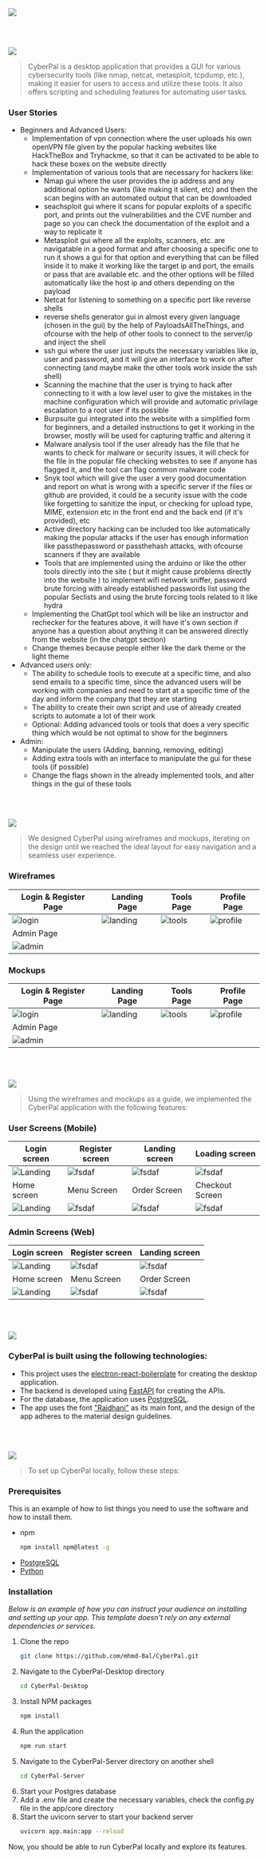 <img src="./readme/title1.svg"/>

<br><br>

<!-- project philosophy -->
<img src="./readme/title2.svg"/>

> CyberPal is a desktop application that provides a GUI for various cybersecurity tools (like nmap, netcat, metasploit, tcpdump, etc.), making it easier for users to access and utilize these tools. It also offers scripting and scheduling features for automating user tasks.


### User Stories
- Beginners and Advanced Users:
	- Implementation of vpn connection where the user uploads his own openVPN file given by the popular hacking websites like HackTheBox and Tryhackme, so that it can be activated to be able to hack these boxes on the website directly
	- Implementation of various tools that are necessary for hackers like:
		- Nmap gui where the user provides the ip address and any additional option he wants (like making it silent, etc) and then the scan begins with an automated output that can be downloaded
		- seachsploit gui where it scans for popular exploits of a specific port, and prints out the vulnerabilities and the CVE number and page so you can check the documentation of the exploit and a way to replicate it
		- Metasploit gui where all the exploits, scanners, etc. are navigatable in a good format and after choosing a specific one to run it shows a gui for that option and everything that can be filled inside it to make it working like the target ip and port, the emails or pass that are available etc. and the other options will be filled automatically like the host ip and others depending on the payload
		- Netcat for listening to something on a specific port like reverse shells
		- reverse shells generator gui in almost every given language (chosen in the gui) by the help of PayloadsAllTheThings, and ofcourse with the help of other tools to connect to the server/ip and inject the shell
		- ssh gui where the user just inputs the necessary variables like ip, user and password, and it will give an interface to work on after connecting (and maybe make the other tools work inside the ssh shell) 
		- Scanning the machine that the user is trying to hack after connecting to it with a low level user to give the mistakes in the machine configuration which will provide and automatic privilage escalation to a root user if its possible
		- Burpsuite gui integrated into the website with a simplified form for beginners, and a detailed instructions to get it working in the browser, mostly will be used for capturing traffic and altering it
		- Malware analysis tool if the user already has the file that he wants to check for malware or security issues, it will check for the file in the popular file checking websites to see if anyone has flagged it, and the tool can flag common malware code
		- Snyk tool which will give the user a very good documentation and report on what is wrong with a specific server if the files or github are provided, it could be a security issue with the code like forgetting to sanitize the input, or checking for upload type, MIME, extension etc in the front end and the back end (if it's provided), etc
		- Active directory hacking can be included too like automatically making the popular attacks if the user has enough information like passthepassword or passthehash attacks, with ofcourse scanners if they are available
		- Tools that are implemented using the arduino or like the other tools directly into the site ( but it might cause problems directly into the website ) to implement wifi network sniffer, password brute forcing with already established passwords list using the popular  Seclists and using the brute forcing tools related to it like hydra
	- Implementing the ChatGpt tool which will be like an instructor and rechecker for the features above, it will have it's own section if anyone has a question about anything it can be answered directly from the website (in the chatgpt section)
	- Change themes because people either like the dark theme or the light theme
- Advanced users only:
	- The ability to schedule tools to execute at a specific time, and also send emails to a specific time, since the advanced users will be working with companies and need to start at a specific time of the day and inform the company that they are starting
	- The ability to create their own script and use of already created scripts to automate a lot of their work
	- Optional: Adding advanced tools or tools that does a very specific thing which would be not optimal to show for the beginners
- Admin:
	- Manipulate the users (Adding, banning, removing, editing)
	- Adding extra tools with an interface to manipulate the gui for these tools (if possible)
	- Change the flags shown in the already implemented tools, and alter things in the gui of these tools

<br><br>

<!-- Prototyping -->
<img src="./readme/title3.svg"/>

> We designed CyberPal using wireframes and mockups, iterating on the design until we reached the ideal layout for easy navigation and a seamless user experience.

### Wireframes
| Login & Register Page  | Landing Page |  Tools Page | Profile Page |
| ---| ---| ---| ---|
| ![login](./readme/demo/wireframes/Login%20and%20Register%20Page.png) | ![landing](./readme/demo/wireframes/Home%20Page.png) | ![tools](./readme/demo/wireframes/Tools%20Page.png) | ![profile](./readme/demo/wireframes/Schedule%20-%20Scripts%20-%20Favorite%20Scripts.png)
| Admin Page |
| ![admin](./readme/demo/wireframes/Admin%20Panel.png) |

### Mockups
| Login & Register Page  | Landing Page |  Tools Page | Profile Page |
| ---| ---| ---| ---|
| ![login](./readme/demo/mockups/Mockups%20-%20Login%20and%20Register%20Page.png) | ![landing](./readme/demo/mockups/Mockups%20-%20Home%20Page.png) | ![tools](./readme/demo/mockups/Mockups%20-%20Tools%20Page.png) | ![profile](./readme/demo/mockups/Mockups%20-Schedule%20-%20Scripts%20-%20Favorite%20Scripts.png)
| Admin Page |
| ![admin](./readme/demo/mockups/Mockups%20-%20Admin%20Panel.png) |

<br><br>

<!-- Implementation -->
<img src="./readme/title4.svg"/>

> Using the wireframes and mockups as a guide, we implemented the CyberPal application with the following features:

### User Screens (Mobile)
| Login screen  | Register screen | Landing screen | Loading screen |
| ---| ---| ---| ---|
| ![Landing](https://placehold.co/900x1600) | ![fsdaf](https://placehold.co/900x1600) | ![fsdaf](https://placehold.co/900x1600) | ![fsdaf](https://placehold.co/900x1600) |
| Home screen  | Menu Screen | Order Screen | Checkout Screen |
| ![Landing](https://placehold.co/900x1600) | ![fsdaf](https://placehold.co/900x1600) | ![fsdaf](https://placehold.co/900x1600) | ![fsdaf](https://placehold.co/900x1600) |

### Admin Screens (Web)
| Login screen  | Register screen |  Landing screen |
| ---| ---| ---|
| ![Landing](./readme/demo/1440x1024.png) | ![fsdaf](./readme/demo/1440x1024.png) | ![fsdaf](./readme/demo/1440x1024.png) |
| Home screen  | Menu Screen | Order Screen |
| ![Landing](./readme/demo/1440x1024.png) | ![fsdaf](./readme/demo/1440x1024.png) | ![fsdaf](./readme/demo/1440x1024.png) |

<br><br>

<!-- Tech stack -->
<img src="./readme/title5.svg"/>

### CyberPal is built using the following technologies:

- This project uses the [electron-react-boilerplate](https://github.com/electron-react-boilerplate/electron-react-boilerplate) for creating the desktop application.
- The backend is developed using [FastAPI](https://fastapi.tiangolo.com/) for creating the APIs.
- For the database, the application uses [PostgreSQL](https://www.postgresql.org/).
- The app uses the font ["Rajdhani"](https://fonts.google.com/specimen/Rajdhani) as its main font, and the design of the app adheres to the material design guidelines.

<br><br>

<!-- How to run -->
<img src="./readme/title6.svg"/>

> To set up CyberPal locally, follow these steps:

### Prerequisites

This is an example of how to list things you need to use the software and how to install them.
* npm
  ```sh
  npm install npm@latest -g
  ```
* [PostgreSQL](https://www.postgresql.org/download/)
* [Python](https://www.python.org/downloads/)

### Installation

_Below is an example of how you can instruct your audience on installing and setting up your app. This template doesn't rely on any external dependencies or services._

1. Clone the repo
   ```sh
   git clone https://github.com/mhmd-Bal/CyberPal.git
   ```
2. Navigate to the CyberPal-Desktop directory
   ```sh
   cd CyberPal-Desktop
   ```
2. Install NPM packages
   ```sh
   npm install
   ```
3. Run the application
   ```sh
   npm run start
   ```
4. Navigate to the CyberPal-Server directory on another shell
   ```sh
   cd CyberPal-Server
   ```
5. Start your Postgres database
5. Add a .env file and create the necessary variables, check the config.py file in the app/core directory
6. Start the uvicorn server to start your backend server
   ```sh
   uvicorn app.main:app --reload
   ```

Now, you should be able to run CyberPal locally and explore its features.